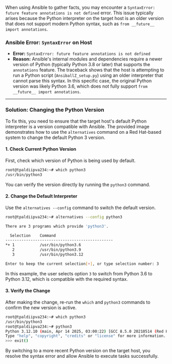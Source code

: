 When using Ansible to gather facts, you may encounter a `SyntaxError: future feature annotations is not defined` error. This issue typically arises because the Python interpreter on the target host is an older version that does not support modern Python syntax, such as `from __future__ import annotations`.

### **Ansible Error: `SyntaxError` on Host**

  * **Error:** `SyntaxError: future feature annotations is not defined`
  * **Reason:** Ansible's internal modules and dependencies require a newer version of Python (typically Python 3.8 or later) that supports the `annotations` feature. The traceback shows that the host is attempting to run a Python script (`AnsiballZ_setup.py`) using an older interpreter that cannot parse this syntax. In this specific case, the original Python version was likely Python 3.6, which does not fully support `from __future__ import annotations`.

-----

### **Solution: Changing the Python Version**

To fix this, you need to ensure that the target host's default Python interpreter is a version compatible with Ansible. The provided image demonstrates how to use the `alternatives` command on a Red Hat-based system to change the default Python 3 version.

#### **1. Check Current Python Version**

First, check which version of Python is being used by default.

```bash
root@tpaldiipva234:~# which python3
/usr/bin/python3
```

You can verify the version directly by running the `python3` command.

#### **2. Change the Default Interpreter**

Use the `alternatives --config` command to switch the default version.

```bash
root@tpaldiipva234:~# alternatives --config python3

There are 3 programs which provide 'python3'.

  Selection    Command
-----------------------------------------------
*+ 1           /usr/bin/python3.6
   2           /usr/bin/python3.9
   3           /usr/bin/python3.12

Enter to keep the current selection[+], or type selection number: 3
```

In this example, the user selects option `3` to switch from Python 3.6 to Python 3.12, which is compatible with the required syntax.

#### **3. Verify the Change**

After making the change, re-run the `which` and `python3` commands to confirm the new version is active.

```bash
root@tpaldiipva234:~# which python3
/usr/bin/python3
root@tpaldiipva234:~# python3
Python 3.12.10 (main, Apr 14 2025, 03:00:22) [GCC 8.5.0 20210514 (Red Hat 8.5.0-26)] on linux
Type "help", "copyright", "credits" or "license" for more information.
>>> exit()
```

By switching to a more recent Python version on the target host, you resolve the syntax error and allow Ansible to execute tasks successfully.
